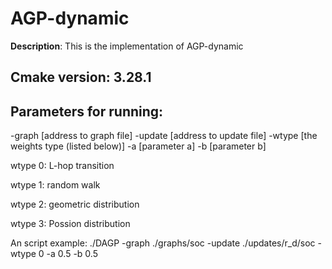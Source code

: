 # AGP-dynamic

**Description**: This is the implementation of AGP-dynamic


## Cmake version: 3.28.1


## Parameters for running:
  -graph [address to graph file] -update [address to update file] -wtype [the weights type (listed below)] -a [parameter a] -b [parameter b]

  wtype 0: L-hop transition
  
  wtype 1: random walk
  
  wtype 2: geometric distribution
  
  wtype 3: Possion distribution 

An script example: ./DAGP -graph ./graphs/soc -update ./updates/r_d/soc -wtype 0 -a 0.5 -b 0.5
